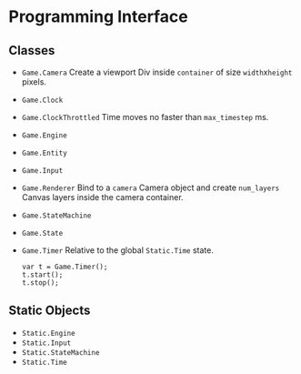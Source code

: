 # Programming Interface

## Classes

* ``Game.Camera``
  Create a viewport Div inside ``container`` of size ``width``x``height`` pixels.

* ``Game.Clock``
* ``Game.ClockThrottled``
  Time moves no faster than ``max_timestep`` ms.

* ``Game.Engine``
* ``Game.Entity``
* ``Game.Input``
* ``Game.Renderer``
  Bind to a ``camera`` Camera object and create ``num_layers`` Canvas layers inside the camera container.

* ``Game.StateMachine``
* ``Game.State``
* ``Game.Timer``
  Relative to the global ``Static.Time`` state.

      var t = Game.Timer();
      t.start();
      t.stop();


## Static Objects

* ``Static.Engine``
* ``Static.Input``
* ``Static.StateMachine``
* ``Static.Time``
